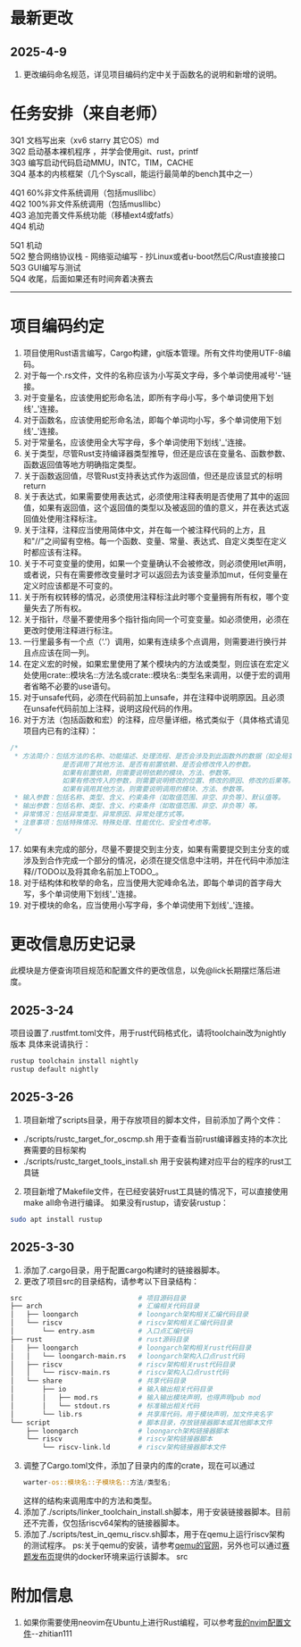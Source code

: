 # 最新更改
## 2025-4-9
1. 更改编码命名规范，详见项目编码约定中关于函数名的说明和新增的说明。
# 任务安排（来自老师）
3Q1 文档写出来（xv6 starry 其它OS）md \
3Q2 启动基本裸机程序 ，并学会使用git、rust，printf\
3Q3 编写启动代码启动MMU，INTC，TIM，CACHE\
3Q4 基本的内核框架（几个Syscall，能运行最简单的bench其中之一）

4Q1 60%非文件系统调用（包括musllibc）\
4Q2 100%非文件系统调用（包括musllibc）\
4Q3 追加完善文件系统功能（移植ext4或fatfs）\
4Q4 机动

5Q1 机动\
5Q2 整合网络协议栈 - 网络驱动编写 - 抄Linux或者u-boot然后C/Rust直接接口\
5Q3 GUI编写与测试\
5Q4 收尾，后面如果还有时间奔着决赛去

---
# 项目编码约定
1. 项目使用Rust语言编写，Cargo构建，git版本管理。所有文件均使用UTF-8编码。
2. 对于每一个.rs文件，文件的名称应该为小写英文字母，多个单词使用减号'-'链接。
3. 对于变量名，应该使用蛇形命名法，即所有字母小写，多个单词使用下划线'_'连接。
4. 对于函数名，应该使用蛇形命名法，即每个单词均小写，多个单词使用下划线'_'连接。
5. 对于常量名，应该使用全大写字母，多个单词使用下划线'_'连接。
6. 关于类型，尽管Rust支持编译器类型推导，但还是应该在变量名、函数参数、函数返回值等地方明确指定类型。
7. 关于函数返回值，尽管Rust支持表达式作为返回值，但还是应该显式的标明return
8. 关于表达式，如果需要使用表达式，必须使用注释表明是否使用了其中的返回值，如果有返回值，这个返回值的类型以及被返回的值的意义，并在表达式返回值处使用注释标注。
9. 关于注释，注释应当使用简体中文，并在每一个被注释代码的上方，且和"//"之间留有空格。每一个函数、变量、常量、表达式、自定义类型在定义时都应该有注释。
10. 关于不可变变量的使用，如果一个变量确认不会被修改，则必须使用let声明，或者说，只有在需要修改变量时才可以返回去为该变量添加mut，任何变量在定义时应该都是不可变的。
11. 关于所有权转移的情况，必须使用注释标注此时哪个变量拥有所有权，哪个变量失去了所有权。
12. 关于指针，尽量不要使用多个指针指向同一个可变变量。如必须使用，必须在更改时使用注释进行标注。
13. 一行里最多有一个点（‘.’）调用，如果有连续多个点调用，则需要进行换行并且点应该在同一列。
14. 在定义宏的时候，如果宏里使用了某个模块内的方法或类型，则应该在宏定义处使用crate::模块名::方法名或crate::模块名::类型名来调用，以便于宏的调用者省略不必要的use语句。
15. 对于unsafe代码，必须在代码前加上unsafe，并在注释中说明原因。且必须在unsafe代码前加上注释，说明这段代码的作用。
16. 对于方法（包括函数和宏）的注释，应尽量详细，格式类似于（具体格式请见项目内已有的注释）：
```rust
/*
 * 方法简介：包括方法的名称、功能描述、处理流程、是否会涉及到此函数外的数据（如全局变量、文件）、
             是否调用了其他方法、是否有前置依赖、是否会修改传入的参数。
             如果有前置依赖，则需要说明依赖的模块、方法、参数等。
             如果有修改传入的参数，则需要说明修改的位置、修改的原因、修改的后果等。
             如果有调用其他方法，则需要说明调用的模块、方法、参数等。
 * 输入参数：包括名称、类型、含义、约束条件（如取值范围、非空、非负等）、默认值等。
 * 输出参数：包括名称、类型、含义、约束条件（如取值范围、非空、非负等）等。
 * 异常情况：包括异常类型、异常原因、异常处理方式等。
 * 注意事项：包括特殊情况、特殊处理、性能优化、安全性考虑等。
 */
```
17. 如果有未完成的部分，尽量不要提交到主分支，如果有需要提交到主分支的或涉及到合作完成一个部分的情况，必须在提交信息中注明，并在代码中添加注释//TODO以及将其命名前加上TODO_。
18. 对于结构体和枚举的命名，应当使用大驼峰命名法，即每个单词的首字母大写，多个单词使用下划线'_'连接。
19. 对于模块的命名，应当使用小写字母，多个单词使用下划线'_'连接。
# 更改信息历史记录
此模块是方便查询项目规范和配置文件的更改信息，以免@lick长期摆烂落后进度。
## 2025-3-24
项目设置了.rustfmt.toml文件，用于rust代码格式化，请将toolchain改为nightly版本
具体来说请执行：
```bash
rustup toolchain install nightly
rustup default nightly
```
## 2025-3-26
1. 项目新增了scripts目录，用于存放项目的脚本文件，目前添加了两个文件：
- ./scripts/rustc_target_for_oscmp.sh
    用于查看当前rust编译器支持的本次比赛需要的目标架构
- ./scripts/rustc_target_tools_install.sh
    用于安装构建对应平台的程序的rust工具链
2. 项目新增了Makefile文件，在已经安装好rust工具链的情况下，可以直接使用make all命令进行编译。
如果没有rustup，请安装rustup：
```bash
sudo apt install rustup
```
## 2025-3-30
1. 添加了.cargo目录，用于配置cargo构建时的链接器脚本。
2. 更改了项目src的目录结构，请参考以下目录结构：
```bash
src                             # 项目源码目录
├── arch                        # 汇编相关代码目录
│   ├── loongarch               # loongarch架构相关汇编代码目录
│   └── riscv                   # riscv架构相关汇编代码目录
│       └── entry.asm           # 入口点汇编代码
├── rust                        # rust源码目录
│   ├── loongarch               # loongarch架构相关rust代码目录
│   │   └── loongarch-main.rs   # loongarch架构入口点rust代码
│   ├── riscv                   # riscv架构相关rust代码目录
│   │   └── riscv-main.rs       # riscv架构入口点rust代码
│   └── share                   # 共享代码目录
│       ├── io                  # 输入输出相关代码目录
│       │   ├── mod.rs          # 输入输出模块声明，也得声明pub mod
│       │   └── stdout.rs       # 标准输出相关代码
│       └── lib.rs              # 共享库代码，用于模块声明，加文件夹名字
└── script                      # 脚本目录，存放链接器脚本或其他脚本文件
    ├── loongarch               # loongarch架构链接器脚本
    └── riscv                   # riscv架构链接器脚本
        └── riscv-link.ld       # riscv架构链接器脚本文件
```
3. 调整了Cargo.toml文件，添加了目录内的库的crate，现在可以通过
    ```rust
    warter-os::模块名::子模块名::方法/类型名;
    ```
    这样的结构来调用库中的方法和类型。
4. 添加了./scripts/linker_toolchain_install.sh脚本，用于安装链接器脚本。目前还不完善，仅包括riscv64架构的链接器脚本。
5. 添加了./scripts/test_in_qemu_riscv.sh脚本，用于在qemu上运行riscv架构的测试程序。
ps:关于qemu的安装，请参考[qemu的官网](https://www.qemu.org/)，另外也可以通过[赛题发布页](https://github.com/oscomp/testsuits-for-oskernel)提供的docker环境来运行该脚本。
src
# 附加信息
1. 如果你需要使用neovim在Ubuntu上进行Rust编程，可以参考[我的nvim配置文件](https://github.com/zhitian111/nvim-configs-of-zhitian111)--zhitian111
